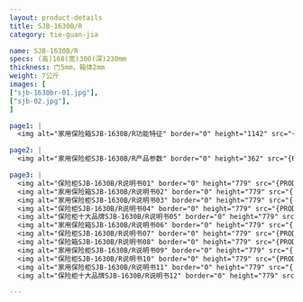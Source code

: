 ```yaml
---
layout: product-details
title: SJB-1630B/R
category: tie-guan-jia

name: SJB-1630B/R
specs: (高)168(宽)300(深)230mm
thickness: 门5mm，箱体2mm
weight: 7公斤
images: [
["sjb-1630br-01.jpg"],
["sjb-02.jpg"],
]

page1: |
  <img alt="家用保险箱SJB-1630B/R功能特征" border="0" height="1142" src="{PRODUCT_IMAGES}products/sjb-gn.jpg" width="538" />

page2: |
  <img alt="家用保险柜SJB-1630B/R产品参数" border="0" height="362" src="{PRODUCT_IMAGES}products/sjb-cpcs.jpg" width="538" />

page3: |
  <img alt="保险柜SJB-1630B/R说明书01" border="0" height="779" src="{PRODUCT_IMAGES}products/sjb-sm01.jpg" width="528" /><br />
  <img alt="家用保险箱SJB-1630B/R说明书02" border="0" height="779" src="{PRODUCT_IMAGES}products/sjb-sm02.jpg" width="528" /><br />
  <img alt="家用保险柜SJB-1630B/R说明书03" border="0" height="779" src="{PRODUCT_IMAGES}products/sjb-sm03.jpg" width="528" /><br />
  <img alt="保险柜SJB-1630B/R说明书04" border="0" height="779" src="{PRODUCT_IMAGES}products/sjb-sm04.jpg" width="528" /><br />
  <img alt="保险柜十大品牌SJB-1630B/R说明书05" border="0" height="779" src="{PRODUCT_IMAGES}products/sjb-sm05.jpg" width="528" /><br />
  <img alt="家用保险箱SJB-1630B/R说明书06" border="0" height="779" src="{PRODUCT_IMAGES}products/sjb-sm06.jpg" width="528" /><br />
  <img alt="保险柜SJB-1630B/R说明书07" border="0" height="779" src="{PRODUCT_IMAGES}products/sjb-sm07.jpg" width="528" /><br />
  <img alt="保险箱SJB-1630B/R说明书08" border="0" height="779" src="{PRODUCT_IMAGES}products/sjb-sm08.jpg" width="528" /><br />
  <img alt="家用保险柜SJB-1630B/R说明书09" border="0" height="779" src="{PRODUCT_IMAGES}products/sjb-sm09.jpg" width="528" /><br />
  <img alt="保险柜SJB-1630B/R说明书10" border="0" height="779" src="{PRODUCT_IMAGES}products/sjb-sm10.jpg" width="528" /><br />
  <img alt="家用保险柜SJB-1630B/R说明书11" border="0" height="779" src="{PRODUCT_IMAGES}products/sjb-sm11.jpg" width="528" /><br />
  <img alt="保险柜十大品牌SJB-1630B/R说明书12" border="0" height="779" src="{PRODUCT_IMAGES}products/sjb-sm12.jpg" width="528" />

---
```

